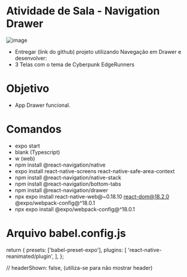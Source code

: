 # Atividade de Sala - Navigation Drawer 
![image](https://github.com/vanysai/NavigationDrawer/assets/99412036/0e7d8145-9654-4d1b-ba27-62ff8d3f62cc)

- Entregar (link do github) projeto utilizando Navegação em Drawer e desenvolver:
- 3 Telas com o tema de Cyberpunk EdgeRunners 

# Objetivo

-  App Drawer funcional.
  
# Comandos

- expo start
- blank (Typescript)
- w (web)
- npm install @react-navigation/native
- expo install react-native-screens react-native-safe-area-context
- npm install @react-navigation/native-stack
- npm install @react-navigation/bottom-tabs
- npm install @react-navigation/drawer
- npx expo install react-native-web@~0.18.10 react-dom@18.2.0 @expo/webpack-config@^18.0.1
- npx expo install @expo/webpack-config@^18.0.1

# Arquivo babel.config.js


return {
presets: ['babel-preset-expo'],
plugins: [
'react-native-reanimated/plugin',
],
};


// headerShown: false, (utiliza-se para não mostrar header)
